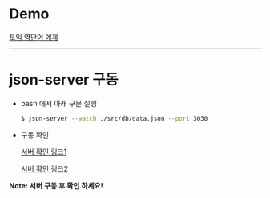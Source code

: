 # Demo

[토익 영단어 예제](https://yellowk4.github.io/voca/)

-------------------------------------------------------------

# json-server 구동

- bash 에서 아래 구문 실행

	``` bash
	$ json-server --watch ./src/db/data.json --port 3030
	```

- 구동 확인

	[서버 확인 링크1](http://localhost:3030/days)
	
	[서버 확인 링크2](http://localhost:3030/words)

**Note: 서버 구동 후 확인 하세요!**

